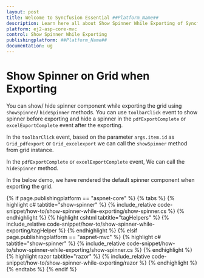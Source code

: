 ```yaml
---
layout: post
title: Welcome to Syncfusion Essential ##Platform_Name##
description: Learn here all about Show Spinner While Exporting of Syncfusion Essential ##Platform_Name## widgets based on HTML5 and jQuery.
platform: ej2-asp-core-mvc
control: Show Spinner While Exporting
publishingplatform: ##Platform_Name##
documentation: ug
---
```



# Show Spinner on Grid when Exporting

You can show/ hide spinner component while exporting the grid using `showSpinner`/ `hideSpinner` methods. You can use `toolbarClick` event to show spinner before exporting and hide a spinner in the `pdfExportComplete` or `excelExportComplete` event after the exporting.

In the `toolbarClick` event, based on the parameter `args.item.id` as `Grid_pdfexport` or `Grid_excelexport` we can call the `showSpinner` method from grid instance.

In the `pdfExportComplete` or `excelExportComplete` event, We can call the `hideSpinner` method.

In the below demo, we have rendered the default spinner component when exporting the grid.

{% if page.publishingplatform == "aspnet-core" %}
{% tabs %}
{% highlight c# tabtitle="show-spinner" %}
{% include_relative code-snippet/how-to/show-spinner-while-exporting/show-spinner.cs %}
{% endhighlight %}
{% highlight cshtml tabtitle="tagHelpers" %}
{% include_relative code-snippet/how-to/show-spinner-while-exporting/tagHelper %}
{% endhighlight %}
{% elsif page.publishingplatform == "aspnet-mvc" %}
{% highlight c# tabtitle="show-spinner" %}
{% include_relative code-snippet/how-to/show-spinner-while-exporting/show-spinner.cs %}
{% endhighlight %}
{% highlight razor tabtitle="razor" %}
{% include_relative code-snippet/how-to/show-spinner-while-exporting/razor %}
{% endhighlight %}
{% endtabs %}
{% endif %}

